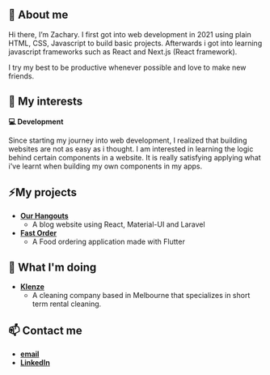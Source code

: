👋 About me
---

Hi there, I’m Zachary. I first got into web development in 2021 using plain HTML, CSS, Javascript to build basic projects. Afterwards i got into learning javascript frameworks such as React and Next.js (React framework).

I try my best to be productive whenever possible and love to make new friends.

👀 My interests
---

**💻 Development**  

Since starting my journey into web development, I realized that building websites are not as easy as i thought. I am interested in learning the logic behind certain components in a website. It is really satisfying applying what i've learnt when building my own components in my apps.

⚡My projects
---

- [**Our Hangouts**](https://github.com/z-zacree/our-hangout-frontend)
  - A blog website using React, Material-UI and Laravel
- [**Fast Order**](https://github.com/z-zacree/fast-order)
  - A Food ordering application made with Flutter

🌱 What I'm doing
---

- [**Klenze**](https://klenze.vercel.app)
  - A cleaning company based in Melbourne that specializes in short term rental cleaning.

📫 Contact me
---

- [**email**](zacharylim2004@gmail.com)
- [**LinkedIn**](https://www.linkedin.com/in/zachary-lim-993935216/)

